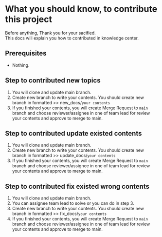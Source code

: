 # What you should know, to contribute this project

Before anything, Thank you for your sacified.  
This docs will explain you how to contributed in knowledge center.  

## Prerequisites

- Nothing.

## Step to contributed new topics

1. You will clone and update main branch.
2. Create new branch to write your contents. You should create new branch in formatted >> new_docs/`your contents`
3. If you finished your contents, you will create Merge Request to `main` branch and choose reviewer/assignee in one of team lead for review your contents and approve to merge to main.

## Step to contributed update existed contents

1. You will clone and update main branch.
2. Create new branch to write your contents. You should create new branch in formatted >> update_docs/`your contents`
3. If you finished your contents, you will create Merge Request to `main` branch and choose reviewer/assignee in one of team lead for review your contents and approve to merge to main.

## Step to contributed fix existed wrong contents

1. You will clone and update main branch.
2. You can assignee team lead to solve or you can do in step 3.
3. Create new branch to write your contents. You should create new branch in formatted >> fix_docs/`your contents`
4. If you finished your contents, you will create Merge Request to `main` branch and choose reviewer/assignee in one of team lead for review your contents and approve to merge to main.
